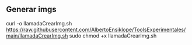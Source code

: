 ## Generar imgs
curl -o llamadaCrearImg.sh https://raw.githubusercontent.com/AlbertoEnsiklope/ToolsExperimentales/main/llamadaCrearImg.sh
sudo chmod +x llamadaCrearImg.sh

